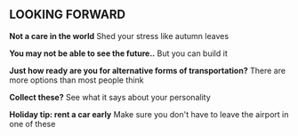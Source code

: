 ## LOOKING FORWARD

**Not a care in the world** Shed your stress like autumn leaves

**You may not be able to see the future..** But you can build it

**Just how ready are you for alternative forms of transportation?** There are more options than most people think

**Collect these?** See what it says about your personality

**Holiday tip: rent a car early** Make sure you don't have to leave the airport in one of these
